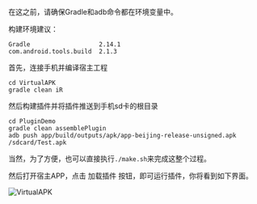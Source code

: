 在这之前，请确保Gradle和adb命令都在环境变量中。

构建环境建议：
```
Gradle                   2.14.1
com.android.tools.build  2.1.3
```
首先，连接手机并编译宿主工程
```
cd VirtualAPK
gradle clean iR
```

然后构建插件并将插件推送到手机sd卡的根目录
```
cd PluginDemo
gradle clean assemblePlugin
adb push app/build/outputs/apk/app-beijing-release-unsigned.apk /sdcard/Test.apk
```
当然，为了方便，也可以直接执行```./make.sh```来完成这整个过程。

然后打开宿主APP，点击 加载插件 按钮，即可运行插件，你将看到如下界面。

![VirtualAPK](https://github.com/didi/VirtualAPK/raw/master/imgs/demo-2.png)